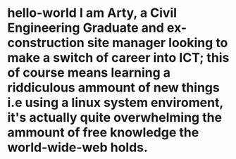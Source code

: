 # hello-world I am Arty, a Civil Engineering Graduate and ex-construction site manager looking to make a switch of career into ICT; this of course means learning a riddiculous ammount of new things i.e using a linux system enviroment, it's actually quite overwhelming the ammount of free knowledge the world-wide-web holds. 
